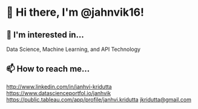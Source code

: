 # 👋 Hi there, I'm @jahnvik16!

## 👀 I'm interested in...
Data Science, Machine Learning, and API Technology

## 📫 How to reach me...
http://www.linkedin.com/in/janhvi-kridutta
https://www.datascienceportfol.io/janhvik
https://public.tableau.com/app/profile/janhvi.kridutta
jkridutta@gmail.com
